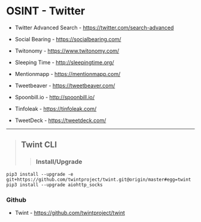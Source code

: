 # OSINT - Twitter

- Twitter Advanced Search - https://twitter.com/search-advanced

- Social Bearing - https://socialbearing.com/

- Twitonomy - https://www.twitonomy.com/

- Sleeping Time - http://sleepingtime.org/

- Mentionmapp - https://mentionmapp.com/

- Tweetbeaver - https://tweetbeaver.com/

- Spoonbill.io - http://spoonbill.io/

- Tinfoleak - https://tinfoleak.com/

- TweetDeck - https://tweetdeck.com/

---

> ## **Twint CLI**
>> ### **Install/Upgrade**

```
pip3 install --upgrade -e git+https://github.com/twintproject/twint.git@origin/master#egg=twint
pip3 install --upgrade aiohttp_socks
```

### **Github**

- Twint - https://github.com/twintproject/twint